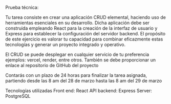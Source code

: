﻿Prueba técnica:

Tu tarea consiste en crear una aplicación CRUD elemental, haciendo uso de herramientas esenciales en su desarrollo. Dicha aplicación debe ser construida empleando React para la creación de la interfaz de usuario y Express para establecer la configuración del servidor backend. El propósito de este ejercicio es valorar tu capacidad para combinar eficazmente estas tecnologías y generar un proyecto integrado y operativo.

El CRUD se puede desplegar en cualquier servicio de tu preferencia ejemplos: vercel, render, entre otros. También se debe proporcionar un enlace al repositorio de GitHub del proyecto

Contarás con un plazo de 24 horas para finalizar la tarea asignada, partiendo desde las 8 am del 28 de marzo hasta las 8 am del 29 de marzo

Tecnologías utilizadas
Front end: React
API backend: Express
Server: PostgreSQL